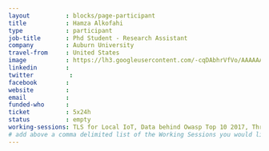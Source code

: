 ```yaml
---
layout          : blocks/page-participant
title           : Hamza Alkofahi
type            : participant
job-title       : Phd Student - Research Assistant
company         : Auburn University
travel-from     : United States
image           : https://lh3.googleusercontent.com/-cqDAbhrVfVo/AAAAAAAAAAI/AAAAAAAAAAA/AAyYBF59xfuGLAzBadb9-E2PGuinS6BwkA/s192-c-mo/photo.jpg
linkedin        :
twitter          :
facebook        :
website         :
email           :
funded-who      :
ticket          : 5x24h
status          : empty
working-sessions: TLS for Local IoT, Data behind Owasp Top 10 2017, Threat Modeling Tools, A10 - Underprotected APIs, A7 - Insufficient Attack Protection, Agile Practices for Security Teams, Implications of Owasp Top 10 2017, Lightweight Threat Modeling Process, Threat Modeling Templates, Application Security BSc/Masters Curriculum Design, The Future of Privacy, Threat and Vulnerability Management, Writing Security Tests, ZAP, AppSec SOC Monitoring Visualisation, NextGen Security Scanners, Visit Bletchley Park, OWASP Internet of Things Project, OWASP Risk Rating Management Project
# add above a comma delimited list of the Working Sessions you would like to attend (use the session's title)
---
```


<!-- put more details about participant here -->
